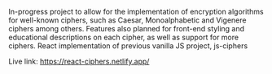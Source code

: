 In-progress project to allow for the implementation of encryption algorithms for well-known ciphers, such as Caesar, Monoalphabetic and Vigenere ciphers among others. Features also planned for front-end styling and educational descriptions on each cipher, as well as support for more ciphers. React implementation of previous vanilla JS project, js-ciphers

Live link: https://react-ciphers.netlify.app/
